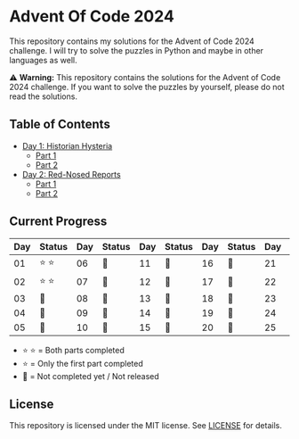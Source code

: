 # **Advent Of Code 2024**

This repository contains my solutions for the Advent of Code 2024 challenge. I will try to solve the puzzles in Python and maybe in other languages as well.

:warning: **Warning:** This repository contains the solutions for the Advent of Code 2024 challenge. If you want to solve the puzzles by yourself, please do not read the solutions.

## Table of Contents

- [Day 1: Historian Hysteria](01/)
  - [Part 1](01/part01/index.py)
  - [Part 2](01/part02/index.py)
- [Day 2: Red-Nosed Reports](02/)
  - [Part 1](02/part01/index.py)
  - [Part 2](02/part02/index.py)


## Current Progress
| Day  | Status | Day  | Status | Day  | Status | Day  | Status | Day  | Status |
| ---- | ------ | ---- | ------ | ---- | ------ | ---- | ------ | ---- | ------ |
| 01 | :star: :star: | 06 | :calendar:   | 11 | :calendar:   | 16 | :calendar:   | 21 | :calendar:   |
| 02 | :star: :star: | 07 | :calendar:   | 12 | :calendar:   | 17 | :calendar:   | 22 | :calendar:   |
| 03 | :calendar:    | 08 | :calendar:   | 13 | :calendar:   | 18 | :calendar:   | 23 | :calendar:   |
| 04 | :calendar:    | 09 | :calendar:   | 14 | :calendar:   | 19 | :calendar:   | 24 | :calendar:   |
| 05 | :calendar:    | 10 | :calendar:   | 15 | :calendar:   | 20 | :calendar:   | 25 | :calendar:   |

- :star: :star: = Both parts completed
- :star: = Only the first part completed
- :calendar: = Not completed yet / Not released

## License
This repository is licensed under the MIT license. See [LICENSE](LICENSE) for details.